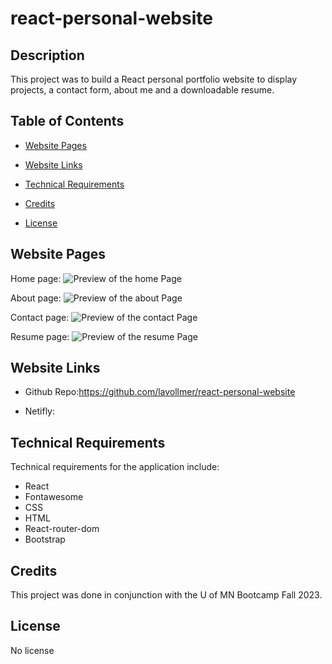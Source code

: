 # react-personal-website

## Description

This project was to build a React personal portfolio website to display projects, a contact form, about me and a downloadable resume.

## Table of Contents

- [Website Pages](#websitepage)
- [Website Links](#websitelinks)
- [Technical Requirements](#technicalrequirements)
- [Credits](#credits)
- [License](#license)

  <a id="websitepage"></a>

## Website Pages

Home page:
![Preview of the home Page]()

About page:
![Preview of the about Page]()

Contact page:
![Preview of the contact Page]()

Resume page:
![Preview of the resume Page]()

<a id="websitelinks"></a>

## Website Links

- Github Repo:https://github.com/lavollmer/react-personal-website

- Netifly:

  <a id="technicalrequirements"></a>

## Technical Requirements

Technical requirements for the application include:

- React
- Fontawesome
- CSS
- HTML
- React-router-dom
- Bootstrap

<a id="credits"></a>

## Credits

This project was done in conjunction with the U of MN Bootcamp Fall 2023.

<a id="license"></a>

## License

No license
